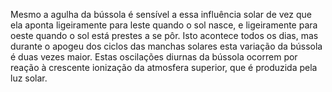 ﻿Mesmo a agulha da bússola é sensível a essa influência solar de vez que ela aponta ligeiramente para leste quando o sol nasce, e ligeiramente para oeste quando o sol está prestes a se pôr. Isto acontece todos os dias, mas durante o apogeu dos ciclos das manchas solares esta variação da bússola é duas vezes maior. Estas oscilações diurnas da bússola ocorrem por reação à crescente ionização da atmosfera superior, que é produzida pela luz solar.